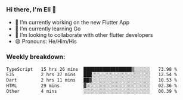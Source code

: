 ### Hi there, I'm Eli 👋
- 🔭 I’m currently working on the new Flutter App
- 🌱 I’m currently learning Go
- 🦄 I’m looking to collaborate with other flutter developers
- 😄 Pronouns: He/Him/His

### Weekly breakdown:
<!--START_SECTION:waka-->

```txt
TypeScript   15 hrs 26 mins  ██████████████████▒░░░░░░   73.98 %
EJS          2 hrs 37 mins   ███░░░░░░░░░░░░░░░░░░░░░░   12.54 %
Dart         2 hrs 11 mins   ██▓░░░░░░░░░░░░░░░░░░░░░░   10.53 %
HTML         29 mins         ▓░░░░░░░░░░░░░░░░░░░░░░░░   02.36 %
Other        4 mins          ░░░░░░░░░░░░░░░░░░░░░░░░░   00.39 %
```

<!--END_SECTION:waka-->
